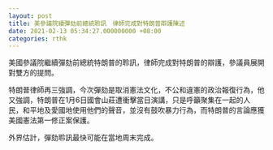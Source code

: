 ```yaml
---
layout: post
title: 美參議院續彈劾前總統聆訊　律師完成對特朗普辯護陳述
date: 2021-02-13 05:34:27.000000000 +08:00
categories: rthk
---
```


美國參議院繼續彈劾前總統特朗普的聆訊，律師完成對特朗普的辯護，參議員展開對雙方的提問。

特朗普律師再三強調，今次彈劾是取消憲法文化，不公和違憲的政治報復行為，他又強調，特朗普在1月6日國會山莊遭衝擊當日演講，只是呼籲聚集在一起的人民，和平地及愛國地使用他們的聲音，並沒有鼓吹暴力行為，而特朗普的言論應獲美國憲法第一修正案保護。

外界估計，彈劾聆訊最快可能在當地周末完成。
